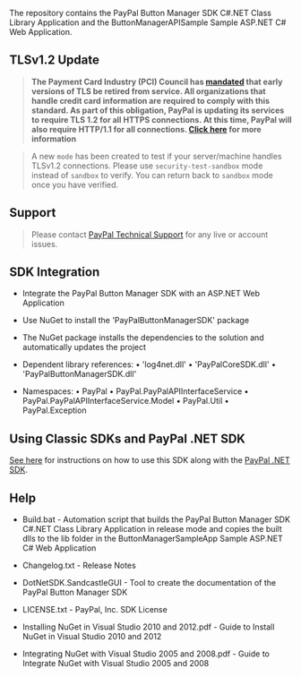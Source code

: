 The repository contains the PayPal Button Manager SDK C#.NET Class Library Application and the ButtonManagerAPISample Sample ASP.NET C# Web Application.

## TLSv1.2 Update
> **The Payment Card Industry (PCI) Council has [mandated](http://blog.pcisecuritystandards.org/migrating-from-ssl-and-early-tls) that early versions of TLS be retired from service.  All organizations that handle credit card information are required to comply with this standard. As part of this obligation, PayPal is updating its services to require TLS 1.2 for all HTTPS connections. At this time, PayPal will also require HTTP/1.1 for all connections. [Click here](https://github.com/paypal/tls-update) for more information**

> A new `mode` has been created to test if your server/machine handles TLSv1.2 connections. Please use `security-test-sandbox` mode instead of `sandbox` to verify. You can return back to `sandbox` mode once you have verified.

## Support

> Please contact [PayPal Technical Support](https://developer.paypal.com/support/) for any live or account issues.

## SDK Integration

*	Integrate the PayPal Button Manager SDK with an ASP.NET Web Application

*	Use NuGet to install the 'PayPalButtonManagerSDK' package 

*	The NuGet package installs the dependencies to the solution and automatically updates the project

*	Dependent library references:
	•	'log4net.dll'
	•	'PayPalCoreSDK.dll'
	•	'PayPalButtonManagerSDK.dll'
	
*	Namespaces:
	•	PayPal
	•	PayPal.PayPalAPIInterfaceService
	•	PayPal.PayPalAPIInterfaceService.Model
	•	PayPal.Util
	•	PayPal.Exception

## Using Classic SDKs and PayPal .NET SDK

[See here](https://github.com/paypal/merchant-sdk-dotnet#using-classic-sdks-and-paypal-net-sdk) for instructions on how to use this SDK along with the [PayPal .NET SDK](https://github.com/paypal/PayPal-NET-SDK).

## Help

*	Build.bat - Automation script that builds the PayPal Button Manager SDK C#.NET Class Library Application in release mode and copies the built dlls to the lib folder in the ButtonManagerSampleApp Sample ASP.NET C# Web Application

*	Changelog.txt - Release Notes

*	DotNetSDK.SandcastleGUI - Tool to create the documentation of the PayPal Button Manager SDK

*	LICENSE.txt - PayPal, Inc. SDK License

*	Installing NuGet in Visual Studio 2010 and 2012.pdf - Guide to Install NuGet in Visual Studio 2010 and 2012

*	Integrating NuGet with Visual Studio 2005 and 2008.pdf - Guide to Integrate NuGet with Visual Studio 2005 and 2008

